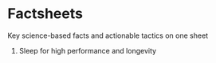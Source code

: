 # Factsheets
Key science-based facts and actionable tactics on one sheet

1. Sleep for high performance and longevity
